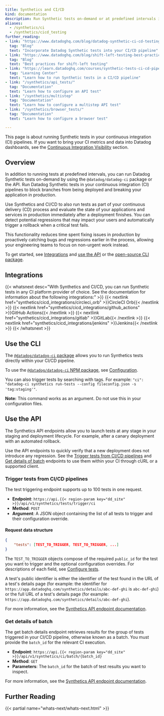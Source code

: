 ```yaml
---
title: Synthetics and CI/CD
kind: documentation
description: Run Synthetic tests on-demand or at predefined intervals in your CI/CD pipelines.
aliases: 
  - /synthetics/ci
  - /synthetics/cicd_testing
further_reading:
- link: "https://www.datadoghq.com/blog/datadog-synthetic-ci-cd-testing/"
  tag: "Blog"
  text: "Incorporate Datadog Synthetic tests into your CI/CD pipeline"
- link: "https://www.datadoghq.com/blog/shift-left-testing-best-practices/"
  tag: "Blog"
  text: "Best practices for shift-left testing"
- link: "https://learn.datadoghq.com/courses/synthetic-tests-ci-cd-pipeline"
  tag: "Learning Center"
  text: "Learn how to run Synthetic tests in a CI/CD pipeline"
- link: "/synthetics/api_tests/"
  tag: "Documentation"
  text: "Learn how to configure an API test"
- link: "/synthetics/multistep"
  tag: "Documentation"
  text: "Learn how to configure a multistep API test"
- link: "/synthetics/browser_tests/"
  tag: "Documentation"
  text: "Learn how to configure a browser test"

---
```


<div class="alert alert-info">This page is about running Synthetic tests in your continuous integration (CI) pipelines. If you want to bring your CI metrics and data into Datadog dashboards, see the <a href="/continuous_integration/" target="_blank">Continuous Integration Visibility</a> section.</div>

## Overview

In addition to running tests at predefined intervals, you can run Datadog Synthetic tests on-demand by using the `@datadog/datadog-ci` package or the API. Run Datadog Synthetic tests in your continuous integration (CI) pipelines to block branches from being deployed and breaking your application in production.

Use Synthetics and CI/CD to also run tests as part of your continuous delivery (CD) process and evaluate the state of your applications and services in production immediately after a deployment finishes. You can detect potential regressions that may impact your users and automatically trigger a rollback when a critical test fails.

This functionality reduces time spent fixing issues in production by proactively catching bugs and regressions earlier in the process, allowing your engineering teams to focus on non-urgent work instead. 

To get started, see [Integrations](#integrations) and [use the API](#use-the-api) or the [open-source CLI package](#use-the-cli). 

## Integrations

{{< whatsnext desc="With Synthetics and CI/CD, you can run Synthetic tests in any CI platform provider of choice. See the documentation for information about the following integrations:" >}}
    {{< nextlink href="synthetics/cicd_integrations/circleci_orb" >}}CircleCI Orb{{< /nextlink >}}
    {{< nextlink href="synthetics/cicd_integrations/github_actions" >}}GitHub Actions{{< /nextlink >}}
    {{< nextlink href="synthetics/cicd_integrations/gitlab" >}}GitLab{{< /nextlink >}}
    {{< nextlink href="synthetics/cicd_integrations/jenkins" >}}Jenkins{{< /nextlink >}}
{{< /whatsnext >}}

## Use the CLI

The [`@datadog/datadog-ci` package][1] allows you to run Synthetics tests directly within your CI/CD pipeline.

To use the [`@datadog/datadog-ci` NPM package][2], see [Configuration][3].

You can also trigger tests by searching with tags. For example: `"ci": "datadog-ci synthetics run-tests --config fileconfig.json -s 'tag:staging'"`.

**Note:** This command works as an argument. Do not use this in your configuration files.

## Use the API

The Synthetics API endpoints allow you to launch tests at any stage in your staging and deployment lifecycle. For example, after a canary deployment with an automated rollback.

Use the API endpoints to quickly verify that a new deployment does not introduce any regression. See the [Trigger tests from CI/CD pipelines][4] and [Get details of batch][5] endpoints to use them within your CI through cURL or a supported client.

### Trigger tests from CI/CD pipelines

The test triggering endpoint supports up to 100 tests in one request.

* **Endpoint**: `https://api.{{< region-param key="dd_site" >}}/api/v1/synthetics/tests/trigger/ci`
* **Method**: `POST`
* **Argument**: A JSON object containing the list of all tests to trigger and their configuration override.

#### Request data structure

```json
{
    "tests": [TEST_TO_TRIGGER, TEST_TO_TRIGGER, ...]
}
```

The `TEST_TO_TRIGGER` objects compose of the required `public_id` for the test you want to trigger and the optional configuration overrides. For descriptions of each field, see [Configure tests][6].

A test's public identifier is either the identifier of the test found in the URL of a test's details page (for example: the identifier for `https://app.datadoghq.com/synthetics/details/abc-def-ghi` is `abc-def-ghi`) or the full URL of a test's details page (for example: `https://app.datadoghq.com/synthetics/details/abc-def-ghi`).

For more information, see the [Synthetics API endpoint documentation][4].

### Get details of batch

The get batch details endpoint retrieves results for the group of tests triggered in your CI/CD pipeline, otherwise known as a batch. You must provide the `batch_id` for the relevant CI execution.

* **Endpoint**: `https://api.{{< region-param key="dd_site" >}}/api/v1/synthetics/ci/batch/{batch_id}`
* **Method**: `GET`
* **Parameters**: The `batch_id` for the batch of test results you want to inspect.

For more information, see the [Synthetics API endpoint documentation][5].

## Further Reading

{{< partial name="whats-next/whats-next.html" >}}

[1]: https://github.com/DataDog/datadog-ci
[2]: https://www.npmjs.com/package/@datadog/datadog-ci
[3]: /synthetics/cicd_integrations/configuration
[4]: /api/latest/synthetics/#trigger-tests-from-cicd-pipelines
[5]: /api/latest/synthetics/#get-details-of-batch
[6]: /synthetics/cicd_integrations/configuration#configure-tests
